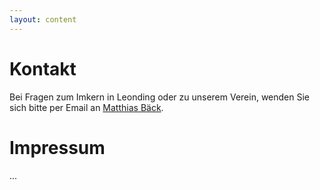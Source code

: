 ```yaml
---
layout: content
---
```


# Kontakt

Bei Fragen zum Imkern in Leonding oder zu unserem Verein, wenden Sie sich bitte per Email an [Matthias Bäck](mailto:matthias.baeck@gmail.com).

# Impressum

...